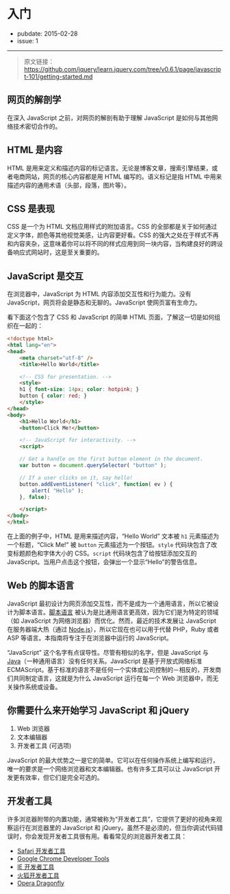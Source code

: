 # 入门

- pubdate: 2015-02-28
- issue: 1

------

> 原文链接：https://github.com/jquery/learn.jquery.com/tree/v0.6.1/page/javascript-101/getting-started.md

## 网页的解剖学

在深入 JavaScript 之前，对网页的解剖有助于理解 JavaScript 是如何与其他网络技术密切合作的。

## HTML 是内容

HTML 是用来定义和描述内容的标记语言。无论是博客文章，搜索引擎结果，或者电商网站，网页的核心内容都是用 HTML 编写的。语义标记是指 HTML 中用来描述内容的通用术语（头部，段落，图片等）。

## CSS 是表现

CSS 是一个为 HTML 文档应用样式的附加语言。CSS 的全部都是关于如何通过定义字体，颜色等其他视觉美感，让内容更好看。CSS 的强大之处在于样式不再和内容夹杂，这意味着你可以将不同的样式应用到同一块内容，当构建良好的跨设备响应式网站时，这是至关重要的。

## JavaScript 是交互

在浏览器中，JavaScript 为 HTML 内容添加交互性和行为能力。没有 JavaScript，网页将会是静态和无聊的。JavaScript 使网页富有生命力。

看下面这个包含了 CSS 和 JavaScript 的简单 HTML 页面，了解这一切是如何组织在一起的：

```html
<!doctype html>
<html lang="en">
<head>
	<meta charset="utf-8" />
	<title>Hello World</title>

	<!-- CSS for presentation. -->
	<style>
	h1 { font-size: 14px; color: hotpink; }
	button { color: red; }
	</style>
</head>
<body>
	<h1>Hello World</h1>
	<button>Click Me!</button>

	<!-- JavaScript for interactivity. -->
	<script>

	// Get a handle on the first button element in the document.
	var button = document.querySelector( "button" );

	// If a user clicks on it, say hello!
	button.addEventListener( "click", function( ev ) {
		alert( "Hello" );
	}, false);

	</script>
</body>
</html>
```

在上面的例子中，HTML 是用来描述内容，“Hello World” 文本被 `h1` 元素描述为一个标题，“Click Me!” 被 `button` 元素描述为一个按钮。`style` 代码块包含了改变标题颜色和字体大小的 CSS。`script` 代码块包含了给按钮添加交互的 JavaScript。当用户点击这个按钮，会弹出一个显示“Hello”的警告信息。

## Web 的脚本语言

JavaScript 最初设计为网页添加交互性，而不是成为一个通用语言，所以它被设计为脚本语言。[脚本语言](http://zh.wikipedia.org/wiki/%E8%84%9A%E6%9C%AC%E8%AF%AD%E8%A8%80) 被认为是比通用语言更高效，因为它们是为特定的领域（如 JavaScript 为网络浏览器）而优化。然而，最近的技术发展让 JavaScript 在服务器端大热（通过 [Node.js](http://nodejs.org/)），所以它现在也可以用于代替 PHP，Ruby 或者 ASP 等语言。本指南将专注于在浏览器中运行的 JavaScript。

“JavaScript” 这个名字有点误导性。尽管有相似的名字，但是 JavaScript 与 [Java](https://zh.wikipedia.org/wiki/Java)（一种通用语言）没有任何关系。JavaScript 是基于开放式网络标准 ECMAScript。基于标准的语言不是任何一个实体或公司控制的－相反的，开发商们共同制定语言，这就是为什么 JavaScript 运行在每一个 Web 浏览器中，而无关操作系统或设备。

## 你需要什么来开始学习 JavaScript 和 jQuery

1. Web 浏览器
2. 文本编辑器
3. 开发者工具 (可选项)

JavaScript 的最大优势之一是它的简单。它可以在任何操作系统上编写和运行，唯一的要求是一个网络浏览器和文本编辑器。也有许多工具可以让 JavaScript 开发更有效率，但它们是完全可选的。

## 开发者工具

许多浏览器附带的内置功能，通常被称为“开发者工具”，它提供了更好的视角来观察运行在浏览器里的 JavaScript 和 jQuery。虽然不是必须的，但当你调试代码错误时，你会发现开发者工具很有用。看看常见的浏览器开发者工具：

- [Safari 开发者工具](https://developer.apple.com/cn/technologies/safari/developer-tools.html)
- [Google Chrome Developer Tools](https://developers.google.com/chrome-developer-tools/)
- [IE 开发者工具](http://msdn.microsoft.com/zh-cn/library/ie/gg589507.aspx)
- [火狐开发者工具](https://developer.mozilla.org/zh-CN/docs/Tools)
- [Opera Dragonfly](http://www.opera.com/dragonfly/)
